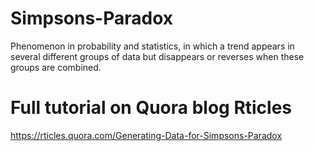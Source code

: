 # Simpsons-Paradox
Phenomenon in probability and statistics, in which a trend appears in several different groups of data but disappears or reverses when these groups are combined.

# Full tutorial on Quora blog Rticles
https://rticles.quora.com/Generating-Data-for-Simpsons-Paradox
